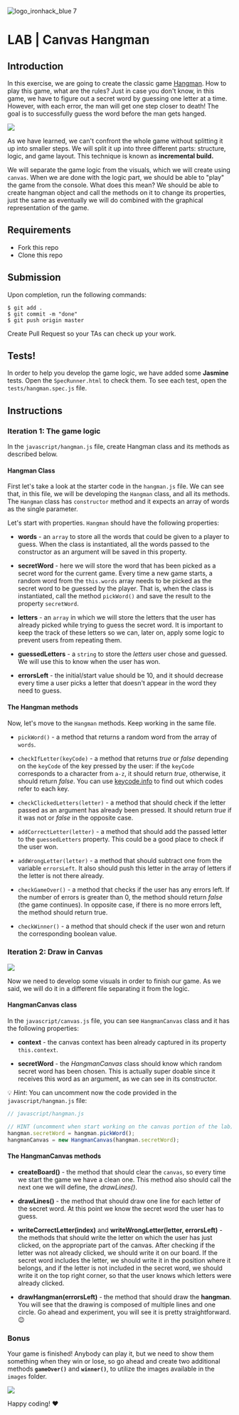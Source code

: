 ![logo_ironhack_blue 7](https://user-images.githubusercontent.com/23629340/40541063-a07a0a8a-601a-11e8-91b5-2f13e4e6b441.png)

# LAB | Canvas Hangman

## Introduction

In this exercise, we are going to create the classic game [Hangman](<https://en.wikipedia.org/wiki/Hangman_(game)>). How to play this game, what are the rules? Just in case you don't know, in this game, we have to figure out a secret word by guessing one letter at a time. However, with each error, the man will get one step closer to death! The goal is to successfully guess the word before the man gets hanged.

![](https://i.imgur.com/wrQrY1T.png)

As we have learned, we can't confront the whole game without splitting it up into smaller steps. We will split it up into three different parts: structure, logic, and game layout. This technique is known as **incremental build.**

We will separate the game logic from the visuals, which we will create using `canvas`. When we are done with the logic part, we should be able to "play" the game from the console. What does this mean? We should be able to create hangman object and call the methods on it to change its properties, just the same as eventually we will do combined with the graphical representation of the game.

## Requirements

- Fork this repo
- Clone this repo

## Submission

Upon completion, run the following commands:

```
$ git add .
$ git commit -m "done"
$ git push origin master
```

Create Pull Request so your TAs can check up your work.

## Tests!

In order to help you develop the game logic, we have added some **Jasmine** tests. Open the `SpecRunner.html` to check them. To see each test, open the `tests/hangman.spec.js` file.

## Instructions

### Iteration 1: The game logic

In the `javascript/hangman.js` file, create Hangman class and its methods as described below.

#### Hangman Class

First let's take a look at the starter code in the `hangman.js` file. We can see that, in this file, we will be developing the `Hangman` class, and all its methods. The `Hangman` class has `constructor` method and it expects an array of words as the single parameter.

Let's start with properties. `Hangman` should have the following properties:

- **words** - an `array` to store all the words that could be given to a player to guess. When the class is instantiated, all the words passed to the constructor as an argument will be saved in this property.

- **secretWord** - here we will store the word that has been picked as a secret word for the current game. Every time a new game starts, a random word from the `this.words` array needs to be picked as the secret word to be guessed by the player. That is, when the class is instantiated, call the method `pickWord()` and save the result to the property `secretWord`.

- **letters** - an `array` in which we will store the letters that the user has already picked while trying to guess the secret word. It is important to keep the track of these letters so we can, later on, apply some logic to prevent users from repeating them.

- **guessedLetters** - a `string` to store the _letters_ user chose and guessed. We will use this to know when the user has won.

- **errorsLeft** - the initial/start value should be 10, and it should decrease every time a user picks a letter that doesn't appear in the word they need to guess.

#### The Hangman methods

Now, let's move to the `Hangman` methods. Keep working in the same file.

- `pickWord()` - a method that returns a random word from the array of `words`.

- `checkIfLetter(keyCode)` - a method that returns _true_ or _false_ depending on the `keyCode` of the key pressed by the user: if the `keyCode` corresponds to a character from `a-z`, it should return _true_, otherwise, it should return _false_. You can use [keycode.info](https://keycode.info/) to find out which codes refer to each key.

- `checkClickedLetters(letter)` - a method that should check if the letter passed as an argument has already been pressed. It should return _true_ if it was not or _false_ in the opposite case.

- `addCorrectLetter(letter)` - a method that should add the passed letter to the `guessedLetters` property. This could be a good place to check if the user won.

- `addWrongLetter(letter)` - a method that should subtract one from the variable `errorsLeft`. It also should push this letter in the array of letters if the letter is not there already.

- `checkGameOver()` - a method that checks if the user has any errors left. If the number of errors is greater than 0, the method should return _false_ (the game continues). In opposite case, if there is no more errors left, the method should return true.

- `checkWinner()` - a method that should check if the user won and return the corresponding boolean value.

### Iteration 2: Draw in Canvas

![](https://s3-eu-west-1.amazonaws.com/ih-materials/uploads/upload_3e1e1919b29ba77e77cdcec2ed7b92c5.png)

Now we need to develop some visuals in order to finish our game. As we said, we will do it in a different file separating it from the logic.

#### HangmanCanvas class

In the `javascript/canvas.js` file, you can see `HangmanCanvas` class and it has the following properties:

- **context** - the canvas context has been already captured in its property `this.context`.

- **secretWord** - the _HangmanCanvas_ class should know which random secret word has been chosen. This is actually super doable since it receives this word as an argument, as we can see in its constructor.

:bulb: _Hint_: You can uncomment now the code provided in the `javascript/hangman.js` file:

```javascript
// javascript/hangman.js

// HINT (uncomment when start working on the canvas portion of the lab)
hangman.secretWord = hangman.pickWord();
hangmanCanvas = new HangmanCanvas(hangman.secretWord);
```

#### The HangmanCanvas methods

- **createBoard()** - the method that should clear the `canvas`, so every time we start the game we have a clean one. This method also should call the next one we will define, the _drawLines()_.

- **drawLines()** - the method that should draw one line for each letter of the secret word. At this point we know the secret word the user has to guess.

- **writeCorrectLetter(index)** and **writeWrongLetter(letter, errorsLeft)** - the methods that should write the letter on which the user has just clicked, on the appropriate part of the canvas. After checking if the letter was not already clicked, we should write it on our board. If the secret word includes the letter, we should write it in the position where it belongs, and if the letter is not included in the secret word, we should write it on the top right corner, so that the user knows which letters were already clicked.

- **drawHangman(errorsLeft)** - the method that should draw the **hangman**. You will see that the drawing is composed of multiple lines and one circle. Go ahead and experiment, you will see it is pretty straightforward. :wink:

### Bonus

Your game is finished! Anybody can play it, but we need to show them something when they win or lose, so go ahead and create two additional methods **`gameOver()`** and **`winner()`**, to utilize the images available in the `images` folder.

![](https://s3-eu-west-1.amazonaws.com/ih-materials/uploads/upload_1dc0d7772d204da800d078c153c12e47.png)

Happy coding! :heart:
